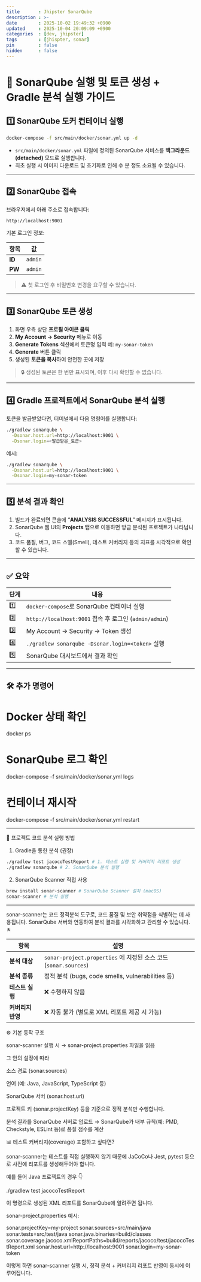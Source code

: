 ```yaml
---
title       : Jhipster SonarQube
description : >-
date        : 2025-10-02 19:49:32 +0900
updated     : 2025-10-04 20:09:09 +0900
categories  : [dev, jhipster]
tags        : [jhispter, sonar]
pin         : false
hidden      : false
---
```


# 🧩 SonarQube 실행 및 토큰 생성 + Gradle 분석 실행 가이드

## 1️⃣ SonarQube 도커 컨테이너 실행

```bash
docker-compose -f src/main/docker/sonar.yml up -d
```

* `src/main/docker/sonar.yml` 파일에 정의된 SonarQube 서비스를 **백그라운드(detached)** 모드로 실행합니다.
* 최초 실행 시 이미지 다운로드 및 초기화로 인해 수 분 정도 소요될 수 있습니다.

---

## 2️⃣ SonarQube 접속

브라우저에서 아래 주소로 접속합니다:

```
http://localhost:9001
```

기본 로그인 정보:

| 항목     | 값       |
| ------ | ------- |
| **ID** | `admin` |
| **PW** | `admin` |

> ⚠️ 첫 로그인 후 비밀번호 변경을 요구할 수 있습니다.

---

## 3️⃣ SonarQube 토큰 생성

1. 화면 우측 상단 **프로필 아이콘 클릭**
2. **My Account → Security** 메뉴로 이동
3. **Generate Tokens** 섹션에서 토큰명 입력
   예: `my-sonar-token`
4. **Generate** 버튼 클릭
5. 생성된 **토큰을 복사**하여 안전한 곳에 저장

> 🔒 생성된 토큰은 한 번만 표시되며, 이후 다시 확인할 수 없습니다.

---

## 4️⃣ Gradle 프로젝트에서 SonarQube 분석 실행

토큰을 발급받았다면, 터미널에서 다음 명령어를 실행합니다:

```bash
./gradlew sonarqube \
  -Dsonar.host.url=http://localhost:9001 \
  -Dsonar.login=<발급받은_토큰>
```

예시:

```bash
./gradlew sonarqube \
  -Dsonar.host.url=http://localhost:9001 \
  -Dsonar.login=my-sonar-token
```

---

## 5️⃣ 분석 결과 확인

1. 빌드가 완료되면 콘솔에 “**ANALYSIS SUCCESSFUL**” 메시지가 표시됩니다.
2. SonarQube 웹 UI의 **Projects** 탭으로 이동하면 방금 분석된 프로젝트가 나타납니다.
3. 코드 품질, 버그, 코드 스멜(Smell), 테스트 커버리지 등의 지표를 시각적으로 확인할 수 있습니다.

---

## ✅ 요약

| 단계  | 내용                                               |
| --- | ------------------------------------------------ |
| 1️⃣ | `docker-compose`로 SonarQube 컨테이너 실행              |
| 2️⃣ | `http://localhost:9001` 접속 후 로그인 (`admin/admin`) |
| 3️⃣ | My Account → Security → Token 생성                 |
| 4️⃣ | `./gradlew sonarqube -Dsonar.login=<token>` 실행   |
| 5️⃣ | SonarQube 대시보드에서 결과 확인                           |

---

## 🛠️ 추가 명령어
# Docker 상태 확인
docker ps

# SonarQube 로그 확인
docker-compose -f src/main/docker/sonar.yml logs

# 컨테이너 재시작
docker-compose -f src/main/docker/sonar.yml restart


---


🔧 프로젝트 코드 분석 실행 방법
1. Gradle을 통한 분석 (권장)
```sh
./gradlew test jacocoTestReport # 1. 테스트 실행 및 커버리지 리포트 생성
./gradlew sonarqube # 2. SonarQube 분석 실행
```

2. SonarQube Scanner 직접 사용

```sh
brew install sonar-scanner # SonarQube Scanner 설치 (macOS)
sonar-scanner # 분석 실행
```


---

sonar-scanner는 코드 정적분석 도구로, 코드 품질 및 보안 취약점을 식별하는 데 사용됩니다. SonarQube 서버와 연동하여 분석 결과를 시각화하고 관리할 수 있습니다.ㅊ

| 항목          | 설명                                                       |
| ----------- | -------------------------------------------------------- |
| **분석 대상**   | `sonar-project.properties` 에 지정된 소스 코드 (`sonar.sources`) |
| **분석 종류**   | 정적 분석 (bugs, code smells, vulnerabilities 등)             |
| **테스트 실행**  | ❌ 수행하지 않음                                                |
| **커버리지 반영** | ❌ 자동 불가 (별도로 XML 리포트 제공 시 가능)                            |

⚙️ 기본 동작 구조

sonar-scanner 실행 시
→ sonar-project.properties 파일을 읽음

그 안의 설정에 따라

소스 경로 (sonar.sources)

언어 (예: Java, JavaScript, TypeScript 등)

SonarQube 서버 (sonar.host.url)

프로젝트 키 (sonar.projectKey)
등을 기준으로 정적 분석만 수행합니다.

분석 결과를 SonarQube 서버로 업로드
→ SonarQube가 내부 규칙(예: PMD, Checkstyle, ESLint 등)로 품질 점수를 계산

📊 테스트 커버리지(coverage) 포함하고 싶다면?

sonar-scanner는 테스트를 직접 실행하지 않기 때문에
JaCoCo나 Jest, pytest 등으로 사전에 리포트를 생성해두어야 합니다.

예를 들어 Java 프로젝트의 경우 👇

./gradlew test jacocoTestReport


이 명령으로 생성된 XML 리포트를 SonarQube에 알려주면 됩니다.

sonar-project.properties 예시:

sonar.projectKey=my-project
sonar.sources=src/main/java
sonar.tests=src/test/java
sonar.java.binaries=build/classes
sonar.coverage.jacoco.xmlReportPaths=build/reports/jacoco/test/jacocoTestReport.xml
sonar.host.url=http://localhost:9001
sonar.login=my-sonar-token


이렇게 하면 sonar-scanner 실행 시,
정적 분석 + 커버리지 리포트 반영이 동시에 이루어집니다.
